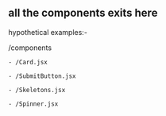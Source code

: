 ## all the components exits here 

hypothetical examples:-


 /components

    - /Card.jsx

    - /SubmitButton.jsx

    - /Skeletons.jsx
     
    - /Spinner.jsx
    


  
